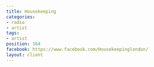 ```yaml
---
title: Housekeeping
categories:
- radio
- artist
tags:
- artist
position: 164
facebook: https://www.facebook.com/Housekeepinglondon/
layout: client
---
```


